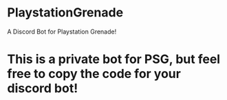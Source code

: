 # PlaystationGrenade
A Discord Bot for Playstation Grenade!

# This is a private bot for PSG, but feel free to copy the code for your discord bot! 
